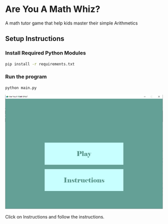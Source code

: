 # Are You A Math Whiz?
A math tutor game that help kids master their simple Arithmetics

## Setup Instructions

### Install Required Python Modules

```bash
pip install -r requirements.txt
```
### Run the program

```bash
python main.py
```

![image](datas/sample.png)

Click on Instructions and follow the instructions.